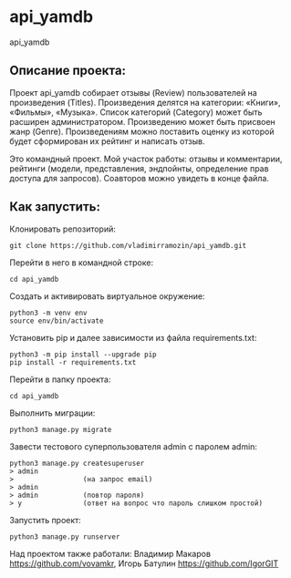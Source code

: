 # api_yamdb
api_yamdb

## Описание проекта:
Проект api_yamdb собирает отзывы (Review) пользователей на произведения (Titles). Произведения делятся на категории: «Книги», «Фильмы», «Музыка». Список категорий (Category) может быть расширен администратором. Произведению может быть присвоен жанр (Genre). Произведениям можно поставить оценку из которой будет сформирован их рейтинг и написать отзыв.

Это командный проект. Мой участок работы: отзывы и комментарии, рейтинги  (модели, представления,  эндпойнты, определение прав доступа для запросов). Соавторов можно увидеть в конце файла.


## Как запустить:

Клонировать репозиторий:

```
git clone https://github.com/vladimirramozin/api_yamdb.git

```

Перейти в него в командной строке:

```
cd api_yamdb
```

Cоздать и активировать виртуальное окружение:

```
python3 -m venv env
source env/bin/activate
```

Установить pip и далее зависимости из файла requirements.txt:

```
python3 -m pip install --upgrade pip
pip install -r requirements.txt
```

Перейти в папку проекта:

```
cd api_yamdb
```

Выполнить миграции:

```
python3 manage.py migrate
```

Завести тестового суперпользователя admin с паролем admin:

```
python3 manage.py createsuperuser
> admin
>                 (на запрос email)
> admin
> admin           (повтор пароля)
> y               (ответ на вопрос что пароль слишком простой) 
```

Запустить проект:

```
python3 manage.py runserver
```

Над проектом также работали: Владимир Макаров https://github.com/vovamkr, Игорь Батулин https://github.com/IgorGIT
